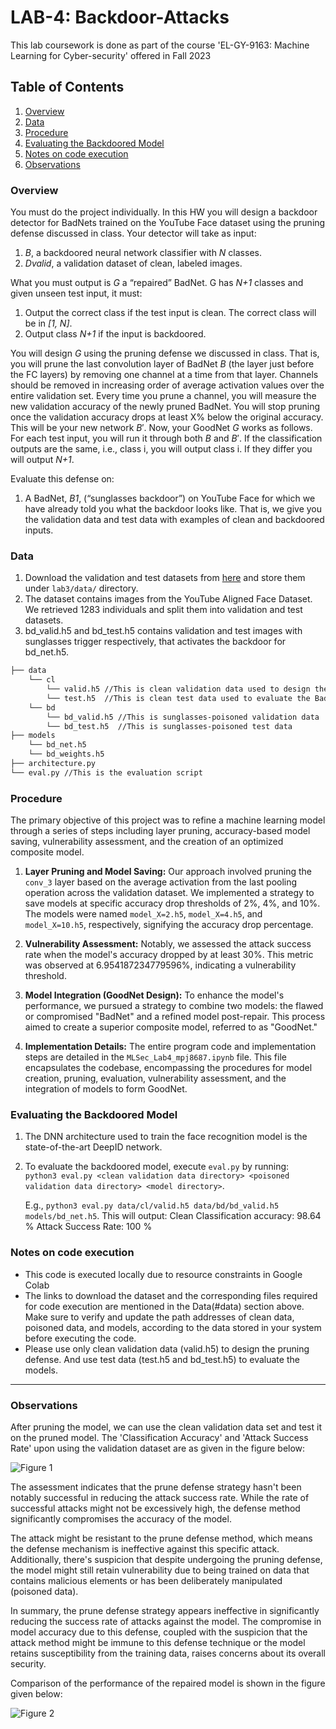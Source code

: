 # LAB-4: Backdoor-Attacks
This lab coursework is done as part of the course 'EL-GY-9163: Machine Learning for Cyber-security' offered in Fall 2023

## Table of Contents
1. [Overview](#overview)
2. [Data](#data)
3. [Procedure](#procedure)
4. [Evaluating the Backdoored Model](#eval)
5. [Notes on code execution](#code_exec)
6. [Observations](#obv)

### Overview <a name='overview'></a>
You must do the project individually. In this HW you will design a backdoor detector for BadNets trained on the YouTube Face dataset using the pruning defense discussed in class. Your detector will take as input:
1. *B*, a backdoored neural network classifier with *N* classes.
2. *Dvalid*, a validation dataset of clean, labeled images.

What you must output is *G* a “repaired” BadNet. G has *N+1* classes and given unseen test input, it must: 
1. Output the correct class if the test input is clean. The correct class will be in *[1, N]*.
2. Output class *N+1* if the input is backdoored.

You will design *G* using the pruning defense we discussed in class. That is, you will prune the last convolution layer of BadNet $B$ (the layer just before the FC layers) by removing one channel at a time from that layer. Channels should be removed in increasing order of average activation values over the entire validation set. Every time you prune a channel, you will  measure the new validation accuracy of the newly pruned BadNet. You will stop pruning once the validation accuracy drops at least X% below the original accuracy. This will be your new network $B'$. Now, your GoodNet *G* works as follows. For each test input, you will run it through both $B$ and $B'$. If the classification outputs are the same, i.e., class i, you will output class i. If they differ you will output *N+1*.

Evaluate this defense on:
1. A BadNet, *B1*, (“sunglasses backdoor”) on YouTube Face for which we have already told you what the backdoor looks like. That is, we give you the validation data and test data with examples of clean and backdoored inputs.

### Data <a name='data'></a>
   1. Download the validation and test datasets from [here](https://drive.google.com/drive/folders/1Rs68uH8Xqa4j6UxG53wzD0uyI8347dSq?usp=sharing) and store them under `lab3/data/` directory.
   2. The dataset contains images from the YouTube Aligned Face Dataset. We retrieved 1283 individuals and split them into validation and test datasets.
   3. bd_valid.h5 and bd_test.h5 contains validation and test images with sunglasses trigger respectively, that activates the backdoor for bd_net.h5.

```bash
├── data 
    └── cl
        └── valid.h5 //This is clean validation data used to design the defense
        └── test.h5  //This is clean test data used to evaluate the BadNet
    └── bd
        └── bd_valid.h5 //This is sunglasses-poisoned validation data
        └── bd_test.h5  //This is sunglasses-poisoned test data
├── models
    └── bd_net.h5
    └── bd_weights.h5
├── architecture.py
└── eval.py //This is the evaluation script
```

### Procedure <a name='procedure'></a>

The primary objective of this project was to refine a machine learning model through a series of steps including layer pruning, accuracy-based model saving, vulnerability assessment, and the creation of an optimized composite model.

1. **Layer Pruning and Model Saving:** Our approach involved pruning the `conv_3` layer based on the average activation from the last pooling operation across the validation dataset. We implemented a strategy to save models at specific accuracy drop thresholds of 2%, 4%, and 10%. The models were named `model_X=2.h5`, `model_X=4.h5`, and `model_X=10.h5`, respectively, signifying the accuracy drop percentage.

2. **Vulnerability Assessment:** Notably, we assessed the attack success rate when the model's accuracy dropped by at least 30%. This metric was observed at 6.954187234779596%, indicating a vulnerability threshold.

3. **Model Integration (GoodNet Design):** To enhance the model's performance, we pursued a strategy to combine two models: the flawed or compromised "BadNet" and a refined model post-repair. This process aimed to create a superior composite model, referred to as "GoodNet."

4. **Implementation Details:** The entire program code and implementation steps are detailed in the `MLSec_Lab4_mpj8687.ipynb` file. This file encapsulates the codebase, encompassing the procedures for model creation, pruning, evaluation, vulnerability assessment, and the integration of models to form GoodNet.

### Evaluating the Backdoored Model <a name='eval'></a>
   1. The DNN architecture used to train the face recognition model is the state-of-the-art DeepID network. 
   2. To evaluate the backdoored model, execute `eval.py` by running:  
      `python3 eval.py <clean validation data directory> <poisoned validation data directory> <model directory>`.
      
      E.g., `python3 eval.py data/cl/valid.h5 data/bd/bd_valid.h5 models/bd_net.h5`. This will output:
      Clean Classification accuracy: 98.64 %
      Attack Success Rate: 100 %

### Notes on code execution <a name='code_exec'></a>
- This code is executed locally due to resource constraints in Google Colab
- The links to download the dataset and the corresponding files required for code execution are mentioned in the Data(#data) section above. Make sure to verify and update the path addresses of clean data, poisoned data, and models, according to the data stored in your system before executing the code.
- Please use only clean validation data (valid.h5) to design the pruning defense. And use test data (test.h5 and bd_test.h5) to evaluate the models.

---

### Observations <a name='obv'></a>

After pruning the model, we can use the clean validation data set and test it on the pruned model. The 'Classification Accuracy' and 'Attack Success Rate' upon using the validation dataset are as given in the figure below:

![Figure 1]()

The assessment indicates that the prune defense strategy hasn't been notably successful in reducing the attack success rate. While the rate of successful attacks might not be excessively high, the defense method significantly compromises the accuracy of the model. 

The attack might be resistant to the prune defense method, which means the defense mechanism is ineffective against this specific attack. Additionally, there's suspicion that despite undergoing the pruning defense, the model might still retain vulnerability due to being trained on data that contains malicious elements or has been deliberately manipulated (poisoned data).

In summary, the prune defense strategy appears ineffective in significantly reducing the success rate of attacks against the model. The compromise in model accuracy due to this defense, coupled with the suspicion that the attack method might be immune to this defense technique or the model retains susceptibility from the training data, raises concerns about its overall security.

Comparison of the performance of the repaired model is shown in the figure given below:

![Figure 2]()
